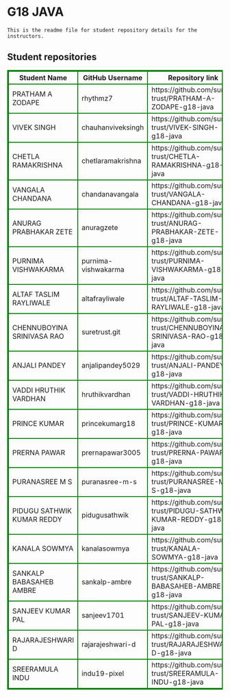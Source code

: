 # G18 JAVA
    This is the readme file for student repository details for the instructors.
## Student repositories 
<table style="border : 2px solid green; width:100%;">
<tr >
<th style="border : 2px solid green;">Student Name</th>
<th style="border : 2px solid green;">GitHub Username</th>
<th style="border : 2px solid green;">Repository link</th>
</tr>
<tr style="border : 2px solid green;">
<td style="border : 2px solid green;">PRATHAM A ZODAPE</td> 

<td style="border : 2px solid green;">rhythmz7</td> 

<td style="border : 2px solid green;">https://github.com/sure-trust/PRATHAM-A-ZODAPE-g18-java</td> 
</tr>

<tr style="border : 2px solid green;">
<td style="border : 2px solid green;">VIVEK SINGH</td> 

<td style="border : 2px solid green;">chauhanviveksingh</td> 

<td style="border : 2px solid green;">https://github.com/sure-trust/VIVEK-SINGH-g18-java</td> 
</tr>

<tr style="border : 2px solid green;">
<td style="border : 2px solid green;">CHETLA RAMAKRISHNA</td> 

<td style="border : 2px solid green;">chetlaramakrishna</td> 

<td style="border : 2px solid green;">https://github.com/sure-trust/CHETLA-RAMAKRISHNA-g18-java</td> 
</tr>

<tr style="border : 2px solid green;">
<td style="border : 2px solid green;">VANGALA CHANDANA</td> 

<td style="border : 2px solid green;">chandanavangala</td> 

<td style="border : 2px solid green;">https://github.com/sure-trust/VANGALA-CHANDANA-g18-java</td> 
</tr>

<tr style="border : 2px solid green;">
<td style="border : 2px solid green;">ANURAG PRABHAKAR ZETE</td> 

<td style="border : 2px solid green;">anuragzete</td> 

<td style="border : 2px solid green;">https://github.com/sure-trust/ANURAG-PRABHAKAR-ZETE-g18-java</td> 
</tr>

<tr style="border : 2px solid green;">
<td style="border : 2px solid green;">PURNIMA VISHWAKARMA</td> 

<td style="border : 2px solid green;">purnima-vishwakarma</td> 

<td style="border : 2px solid green;">https://github.com/sure-trust/PURNIMA-VISHWAKARMA-g18-java</td> 
</tr>

<tr style="border : 2px solid green;">
<td style="border : 2px solid green;">ALTAF TASLIM RAYLIWALE</td> 

<td style="border : 2px solid green;">altafrayliwale</td> 

<td style="border : 2px solid green;">https://github.com/sure-trust/ALTAF-TASLIM-RAYLIWALE-g18-java</td> 
</tr>

<tr style="border : 2px solid green;">
<td style="border : 2px solid green;">CHENNUBOYINA SRINIVASA RAO</td> 

<td style="border : 2px solid green;">suretrust.git</td> 

<td style="border : 2px solid green;">https://github.com/sure-trust/CHENNUBOYINA-SRINIVASA-RAO-g18-java</td> 
</tr>

<tr style="border : 2px solid green;">
<td style="border : 2px solid green;">ANJALI PANDEY</td> 

<td style="border : 2px solid green;">anjalipandey5029</td> 

<td style="border : 2px solid green;">https://github.com/sure-trust/ANJALI-PANDEY-g18-java</td> 
</tr>

<tr style="border : 2px solid green;">
<td style="border : 2px solid green;">VADDI HRUTHIK VARDHAN</td> 

<td style="border : 2px solid green;">hruthikvardhan</td> 

<td style="border : 2px solid green;">https://github.com/sure-trust/VADDI-HRUTHIK-VARDHAN-g18-java</td> 
</tr>

<tr style="border : 2px solid green;">
<td style="border : 2px solid green;">PRINCE KUMAR</td> 

<td style="border : 2px solid green;">princekumarg18</td> 

<td style="border : 2px solid green;">https://github.com/sure-trust/PRINCE-KUMAR-g18-java</td> 
</tr>

<tr style="border : 2px solid green;">
<td style="border : 2px solid green;">PRERNA PAWAR</td> 

<td style="border : 2px solid green;">prernapawar3005</td> 

<td style="border : 2px solid green;">https://github.com/sure-trust/PRERNA-PAWAR-g18-java</td> 
</tr>

<tr style="border : 2px solid green;">
<td style="border : 2px solid green;">PURANASREE M S</td> 

<td style="border : 2px solid green;">puranasree-m-s</td> 

<td style="border : 2px solid green;">https://github.com/sure-trust/PURANASREE-M-S-g18-java</td> 
</tr>

<tr style="border : 2px solid green;">
<td style="border : 2px solid green;">PIDUGU SATHWIK KUMAR REDDY</td> 

<td style="border : 2px solid green;">pidugusathwik</td> 

<td style="border : 2px solid green;">https://github.com/sure-trust/PIDUGU-SATHWIK-KUMAR-REDDY-g18-java</td> 
</tr>

<tr style="border : 2px solid green;">
<td style="border : 2px solid green;">KANALA SOWMYA</td> 

<td style="border : 2px solid green;">kanalasowmya</td> 

<td style="border : 2px solid green;">https://github.com/sure-trust/KANALA-SOWMYA-g18-java</td> 
</tr>

<tr style="border : 2px solid green;">
<td style="border : 2px solid green;">SANKALP BABASAHEB AMBRE</td> 

<td style="border : 2px solid green;">sankalp-ambre</td> 

<td style="border : 2px solid green;">https://github.com/sure-trust/SANKALP-BABASAHEB-AMBRE-g18-java</td> 
</tr>

<tr style="border : 2px solid green;">
<td style="border : 2px solid green;">SANJEEV KUMAR PAL</td> 

<td style="border : 2px solid green;">sanjeev1701</td> 

<td style="border : 2px solid green;">https://github.com/sure-trust/SANJEEV-KUMAR-PAL-g18-java</td> 
</tr>

<tr style="border : 2px solid green;">
<td style="border : 2px solid green;">RAJARAJESHWARI D</td> 

<td style="border : 2px solid green;">rajarajeshwari-d</td> 

<td style="border : 2px solid green;">https://github.com/sure-trust/RAJARAJESHWARI-D-g18-java</td> 
</tr>

<tr style="border : 2px solid green;">
<td style="border : 2px solid green;">SREERAMULA INDU</td> 

<td style="border : 2px solid green;">indu19-pixel</td> 

<td style="border : 2px solid green;">https://github.com/sure-trust/SREERAMULA-INDU-g18-java</td> 
</tr>

